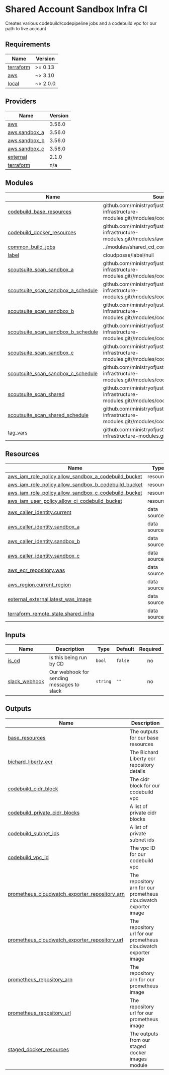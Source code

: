 # Shared Account Sandbox Infra CI

Creates various codebuild/codepipeline jobs and a codebuild vpc for our path to live account

<!-- BEGIN_TF_DOCS -->
## Requirements

| Name | Version |
|------|---------|
| <a name="requirement_terraform"></a> [terraform](#requirement\_terraform) | >= 0.13 |
| <a name="requirement_aws"></a> [aws](#requirement\_aws) | ~> 3.10 |
| <a name="requirement_local"></a> [local](#requirement\_local) | ~> 2.0.0 |

## Providers

| Name | Version |
|------|---------|
| <a name="provider_aws"></a> [aws](#provider\_aws) | 3.56.0 |
| <a name="provider_aws.sandbox_a"></a> [aws.sandbox\_a](#provider\_aws.sandbox\_a) | 3.56.0 |
| <a name="provider_aws.sandbox_b"></a> [aws.sandbox\_b](#provider\_aws.sandbox\_b) | 3.56.0 |
| <a name="provider_aws.sandbox_c"></a> [aws.sandbox\_c](#provider\_aws.sandbox\_c) | 3.56.0 |
| <a name="provider_external"></a> [external](#provider\_external) | 2.1.0 |
| <a name="provider_terraform"></a> [terraform](#provider\_terraform) | n/a |

## Modules

| Name | Source | Version |
|------|--------|---------|
| <a name="module_codebuild_base_resources"></a> [codebuild\_base\_resources](#module\_codebuild\_base\_resources) | github.com/ministryofjustice/bichard7-next-infrastructure-modules.git//modules/codebuild_base_resources | n/a |
| <a name="module_codebuild_docker_resources"></a> [codebuild\_docker\_resources](#module\_codebuild\_docker\_resources) | github.com/ministryofjustice/bichard7-next-infrastructure-modules.git//modules/aws_ecr_repositories | n/a |
| <a name="module_common_build_jobs"></a> [common\_build\_jobs](#module\_common\_build\_jobs) | ../modules/shared_cd_common_jobs | n/a |
| <a name="module_label"></a> [label](#module\_label) | cloudposse/label/null | 0.24.1 |
| <a name="module_scoutsuite_scan_sandbox_a"></a> [scoutsuite\_scan\_sandbox\_a](#module\_scoutsuite\_scan\_sandbox\_a) | github.com/ministryofjustice/bichard7-next-infrastructure-modules.git//modules/codebuild_job | n/a |
| <a name="module_scoutsuite_scan_sandbox_a_schedule"></a> [scoutsuite\_scan\_sandbox\_a\_schedule](#module\_scoutsuite\_scan\_sandbox\_a\_schedule) | github.com/ministryofjustice/bichard7-next-infrastructure-modules.git//modules/codebuild_schedule | n/a |
| <a name="module_scoutsuite_scan_sandbox_b"></a> [scoutsuite\_scan\_sandbox\_b](#module\_scoutsuite\_scan\_sandbox\_b) | github.com/ministryofjustice/bichard7-next-infrastructure-modules.git//modules/codebuild_job | n/a |
| <a name="module_scoutsuite_scan_sandbox_b_schedule"></a> [scoutsuite\_scan\_sandbox\_b\_schedule](#module\_scoutsuite\_scan\_sandbox\_b\_schedule) | github.com/ministryofjustice/bichard7-next-infrastructure-modules.git//modules/codebuild_schedule | n/a |
| <a name="module_scoutsuite_scan_sandbox_c"></a> [scoutsuite\_scan\_sandbox\_c](#module\_scoutsuite\_scan\_sandbox\_c) | github.com/ministryofjustice/bichard7-next-infrastructure-modules.git//modules/codebuild_job | n/a |
| <a name="module_scoutsuite_scan_sandbox_c_schedule"></a> [scoutsuite\_scan\_sandbox\_c\_schedule](#module\_scoutsuite\_scan\_sandbox\_c\_schedule) | github.com/ministryofjustice/bichard7-next-infrastructure-modules.git//modules/codebuild_schedule | n/a |
| <a name="module_scoutsuite_scan_shared"></a> [scoutsuite\_scan\_shared](#module\_scoutsuite\_scan\_shared) | github.com/ministryofjustice/bichard7-next-infrastructure-modules.git//modules/codebuild_job | n/a |
| <a name="module_scoutsuite_scan_shared_schedule"></a> [scoutsuite\_scan\_shared\_schedule](#module\_scoutsuite\_scan\_shared\_schedule) | github.com/ministryofjustice/bichard7-next-infrastructure-modules.git//modules/codebuild_schedule | n/a |
| <a name="module_tag_vars"></a> [tag\_vars](#module\_tag\_vars) | github.com/ministryofjustice/bichard7-next-infrastructure-modules.git//modules/tag_vars | n/a |

## Resources

| Name | Type |
|------|------|
| [aws_iam_role_policy.allow_sandbox_a_codebuild_bucket](https://registry.terraform.io/providers/hashicorp/aws/latest/docs/resources/iam_role_policy) | resource |
| [aws_iam_role_policy.allow_sandbox_b_codebuild_bucket](https://registry.terraform.io/providers/hashicorp/aws/latest/docs/resources/iam_role_policy) | resource |
| [aws_iam_role_policy.allow_sandbox_c_codebuild_bucket](https://registry.terraform.io/providers/hashicorp/aws/latest/docs/resources/iam_role_policy) | resource |
| [aws_iam_user_policy.allow_ci_codebuild_bucket](https://registry.terraform.io/providers/hashicorp/aws/latest/docs/resources/iam_user_policy) | resource |
| [aws_caller_identity.current](https://registry.terraform.io/providers/hashicorp/aws/latest/docs/data-sources/caller_identity) | data source |
| [aws_caller_identity.sandbox_a](https://registry.terraform.io/providers/hashicorp/aws/latest/docs/data-sources/caller_identity) | data source |
| [aws_caller_identity.sandbox_b](https://registry.terraform.io/providers/hashicorp/aws/latest/docs/data-sources/caller_identity) | data source |
| [aws_caller_identity.sandbox_c](https://registry.terraform.io/providers/hashicorp/aws/latest/docs/data-sources/caller_identity) | data source |
| [aws_ecr_repository.was](https://registry.terraform.io/providers/hashicorp/aws/latest/docs/data-sources/ecr_repository) | data source |
| [aws_region.current_region](https://registry.terraform.io/providers/hashicorp/aws/latest/docs/data-sources/region) | data source |
| [external_external.latest_was_image](https://registry.terraform.io/providers/hashicorp/external/latest/docs/data-sources/external) | data source |
| [terraform_remote_state.shared_infra](https://registry.terraform.io/providers/hashicorp/terraform/latest/docs/data-sources/remote_state) | data source |

## Inputs

| Name | Description | Type | Default | Required |
|------|-------------|------|---------|:--------:|
| <a name="input_is_cd"></a> [is\_cd](#input\_is\_cd) | Is this being run by CD | `bool` | `false` | no |
| <a name="input_slack_webhook"></a> [slack\_webhook](#input\_slack\_webhook) | Our webhook for sending messages to slack | `string` | `""` | no |

## Outputs

| Name | Description |
|------|-------------|
| <a name="output_base_resources"></a> [base\_resources](#output\_base\_resources) | The outputs for our base resources |
| <a name="output_bichard_liberty_ecr"></a> [bichard\_liberty\_ecr](#output\_bichard\_liberty\_ecr) | The Bichard Liberty ecr repository details |
| <a name="output_codebuild_cidr_block"></a> [codebuild\_cidr\_block](#output\_codebuild\_cidr\_block) | The cidr block for our codebuild vpc |
| <a name="output_codebuild_private_cidr_blocks"></a> [codebuild\_private\_cidr\_blocks](#output\_codebuild\_private\_cidr\_blocks) | A list of private cidr blocks |
| <a name="output_codebuild_subnet_ids"></a> [codebuild\_subnet\_ids](#output\_codebuild\_subnet\_ids) | A list of private subnet ids |
| <a name="output_codebuild_vpc_id"></a> [codebuild\_vpc\_id](#output\_codebuild\_vpc\_id) | The vpc ID for our codebuild vpc |
| <a name="output_prometheus_cloudwatch_exporter_repository_arn"></a> [prometheus\_cloudwatch\_exporter\_repository\_arn](#output\_prometheus\_cloudwatch\_exporter\_repository\_arn) | The repository arn for our prometheus cloudwatch exporter image |
| <a name="output_prometheus_cloudwatch_exporter_repository_url"></a> [prometheus\_cloudwatch\_exporter\_repository\_url](#output\_prometheus\_cloudwatch\_exporter\_repository\_url) | The repository url for our prometheus cloudwatch exporter image |
| <a name="output_prometheus_repository_arn"></a> [prometheus\_repository\_arn](#output\_prometheus\_repository\_arn) | The repository arn for our prometheus image |
| <a name="output_prometheus_repository_url"></a> [prometheus\_repository\_url](#output\_prometheus\_repository\_url) | The repository url for our prometheus image |
| <a name="output_staged_docker_resources"></a> [staged\_docker\_resources](#output\_staged\_docker\_resources) | The outputs from our staged docker images module |
<!-- END_TF_DOCS -->
